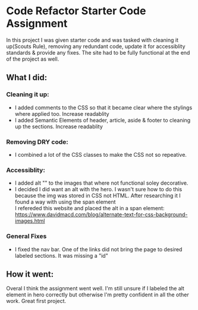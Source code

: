 # Code Refactor Starter Code Assignment

In this project I was given starter code and was tasked with cleaning it up(Scouts Rule), removing any redundant code, update it for accessiblity standards & provide any fixes. The site had to be fully functional at the end of the project as well.

## What I did:

### Cleaning it up:

- I added comments to the CSS so that it became clear where the stylings where applied too.  Increase readablity
- I added Semantic Elements of header, article, aside & footer to cleaning up the sections.  Increase readablity

### Removing DRY code:

- I combined a lot of the CSS classes to make the CSS not so repeative.  

### Accessiblity:

- I added alt "" to the images that where not functional soley decorative.
- I decided I did want an alt with the hero.  I wasn't sure how to do this because the img was stored in CSS not HTML.  After researching it I found a way with using the span element  
    I refereded this website and placed the alt in a span element: https://www.davidmacd.com/blog/alternate-text-for-css-background-images.html

### General Fixes 

- I fixed the nav bar.  One of the links did not bring the page to desired labeled sections.  It was missing a "id" 

## How it went:

Overal I think the assignment went well.  I'm still unsure if I labeled the alt element in hero correctly but otherwise I'm pretty confident in all the other work.  Great first project.  
